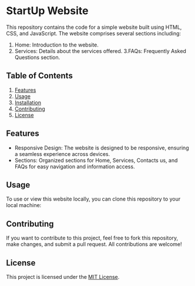 # StartUp Website
This repository contains the code for a simple website built using HTML, CSS, and JavaScript. The website comprises several sections including:
1. Home: Introduction to the website.
2. Services: Details about the services offered.
3.FAQs: Frequently Asked Questions section.
## Table of Contents

1. [Features](#features)
2. [Usage](#usage)
3. [Installation](#installation)
4. [Contributing](#contributing)
5. [License](#license)

## Features
- Responsive Design: The website is designed to be responsive, ensuring a seamless experience across devices.
- Sections: Organized sections for Home, Services, Contacts us, and FAQs for easy navigation and information access.

## Usage
To use or view this website locally, you can clone this repository to your local machine:
## Contributing
If you want to contribute to this project, feel free to fork this repository, make changes, and submit a pull request. All contributions are welcome!
## License
This project is licensed under the [MIT License](LICENSE).
